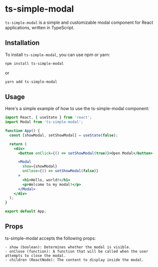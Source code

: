 # ts-simple-modal

`ts-simple-modal` is a simple and customizable modal component for React applications, written in TypeScript.

## Installation

To install `ts-simple-modal`, you can use npm or yarn:

```bash
npm install ts-simple-modal
```

or 

```bash
yarn add ts-simple-modal
```

## Usage

Here's a simple example of how to use the ts-simple-modal component:

```jsx
import React, { useState } from 'react';
import Modal from 'ts-simple-modal';

function App() {
  const [showModal, setShowModal] = useState(false);

  return (
    <div>
      <button onClick={() => setShowModal(true)}>Open Modal</button>

      <Modal
        show={showModal}
        onClose={() => setShowModal(false)}
      >
        <h1>Hello, world!</h1>
        <p>Welcome to my modal!</p>
      </Modal>
    </div>
  );
}

export default App;

```

## Props

ts-simple-modal accepts the following props:

    - show (boolean): Determines whether the modal is visible.
    - onClose (function): A function that will be called when the user attempts to close the modal.
    - children (ReactNode): The content to display inside the modal.